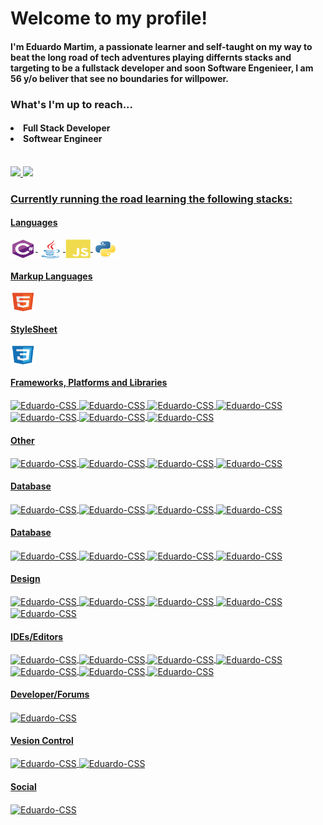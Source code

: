 <h1>Welcome to my profile!</h1>

<h4>I'm Eduardo Martim, a passionate learner and self-taught on my way to beat the long road of tech adventures playing differnts stacks and targeting to be a fullstack developer and soon Software Engenieer, I am 56 y/o beliver that see no boundaries for willpower.</h4>

<h3>What's I'm up to reach...</h3>

<h4><li>Full Stack Developer<li>Softwear Engineer</li></h4></br>
  
<div align="left">
  <a href="https://github.com/EduMartim">
  <img height="170" src="https://github-readme-stats.vercel.app/api?username=EduMartim&show_icons=true&theme=dracula&include_all_commits=true&count_private=true"/>
  <img height="170" src="https://github-readme-stats.vercel.app/api/top-langs/?username=EduMartim&layout=compact&langs_count=7&theme=dracula"/>
</div>

  <h3>Currently running the road learning the following stacks:</h3>
            <td>
                <h4>Languages</h4>
            </td>
            <td><img align="center" alt="Eduardo-Csharp" height="30" width="40"
                    src="https://raw.githubusercontent.com/devicons/devicon/master/icons/csharp/csharp-original.svg">
            </td>
            <td><img align="center" alt="Eduardo-Java" height="30" width="40"
                    src="https://raw.githubusercontent.com/devicons/devicon/master/icons/java/java-original.svg">
            </td>
            <td><img align="center" alt="Eduardo-Java Script" height="30" width="40"
                    src="https://raw.githubusercontent.com/devicons/devicon/master/icons/javascript/javascript-plain.svg">
            </td>
            <td><img align="center" alt="Eduardo-Python" height="30" width="40"
                    src="https://raw.githubusercontent.com/devicons/devicon/master/icons/python/python-original.svg">
            </td>
            <td>
                <h4>Markup Languages</h4>
            </td>
            <td><img align="center" alt="Eduardo-HTML" height="30" width="40"
                    src="https://raw.githubusercontent.com/devicons/devicon/master/icons/html5/html5-original.svg">
            </td>
            <td>
                <h4>StyleSheet</h4>
            </td>
            <td><img align="center" alt="Eduardo-CSS" height="30" width="40"
                    src="https://raw.githubusercontent.com/devicons/devicon/master/icons/css3/css3-original.svg">
            </td>
            <td>
                <h4>Frameworks, Platforms and Libraries</h4>
            </td>
            <td><img align="center" alt="Eduardo-CSS" height="30" width="40"
                    src="https://cdn.jsdelivr.net/gh/devicons/devicon/icons/dotnetcore/dotnetcore-plain.svg">
            <td><img align="center" alt="Eduardo-CSS" height="30" width="40"
                    src="https://cdn.jsdelivr.net/gh/devicons/devicon/icons/angularjs/angularjs-original.svg">
            <td><img align="center" alt="Eduardo-CSS" height="30" width="40"
                    src="https://cdn.jsdelivr.net/gh/devicons/devicon/icons/bootstrap/bootstrap-original.svg">
            <td><img align="center" alt="Eduardo-CSS" height="30" width="40"
                    src="https://cdn.jsdelivr.net/gh/devicons/devicon/icons/npm/npm-original-wordmark.svg">
            <td><img align="center" alt="Eduardo-CSS" height="30" width="40"
                    src="https://cdn.jsdelivr.net/gh/devicons/devicon/icons/nextjs/nextjs-original-wordmark.svg">
            <td><img align="center" alt="Eduardo-CSS" height="30" width="40"
                    src="https://cdn.jsdelivr.net/gh/devicons/devicon/icons/nodejs/nodejs-original-wordmark.svg">
            <td><img align="center" alt="Eduardo-CSS" height="30" width="40"
                    src="https://cdn.jsdelivr.net/gh/devicons/devicon/icons/react/react-original-wordmark.svg">
            </td>
            <td>
                <h4>Other</h4>
            </td>
            <td><img align="center" alt="Eduardo-CSS" height="30" width="40"
                    src="https://cdn.jsdelivr.net/gh/devicons/devicon/icons/docker/docker-original-wordmark.svg">
            <td><img align="center" alt="Eduardo-CSS" height="30" width="40"
                    src="https://cdn.jsdelivr.net/gh/devicons/devicon/icons/kubernetes/kubernetes-plain-wordmark.svg">
            <td><img align="center" alt="Eduardo-CSS" height="30" width="100"
                    src="https://img.shields.io/badge/Postman-FF6C37?style=for-the-badge&logo=postman&logoColor=white">
            <td><img align="center" alt="Eduardo-CSS" height="30" width="100"
                    src="https://img.shields.io/badge/-Swagger-%23Clojure?style=for-the-badge&logo=swagger&logoColor=white">
            </td>
            <td>
                <h4>Database</h4>
            </td>
            <td><img align="center" alt="Eduardo-CSS" height="30" width="100" 
                     src="https://cdn.jsdelivr.net/gh/devicons/devicon/icons/microsoftsqlserver/microsoftsqlserver-plain.svg">
            <td><img align="center" alt="Eduardo-CSS" height="30" width="100"
                     src="https://cdn.jsdelivr.net/gh/devicons/devicon/icons/mongodb/mongodb-original-wordmark.svg">
            <td><img align="center" alt="Eduardo-CSS" height="30" width="100"
                     src="https://cdn.jsdelivr.net/gh/devicons/devicon/icons/mysql/mysql-original-wordmark.svg">
            <td><img align="center" alt="Eduardo-CSS" height="30" width="100"
                     src="https://cdn.jsdelivr.net/gh/devicons/devicon/icons/postgresql/postgresql-original-wordmark.svg">
            </td>
            <td>
                <h4>Database</h4>
            </td>
            <td><img align="center" alt="Eduardo-CSS" height="30" width="100"
                    src="https://cdn.jsdelivr.net/gh/devicons/devicon/icons/microsoftsqlserver/microsoftsqlserver-plain.svg">
            <td><img align="center" alt="Eduardo-CSS" height="30" width="100"
                    src="https://cdn.jsdelivr.net/gh/devicons/devicon/icons/mongodb/mongodb-original-wordmark.svg">
            <td><img align="center" alt="Eduardo-CSS" height="30" width="100"
                    src="https://cdn.jsdelivr.net/gh/devicons/devicon/icons/mysql/mysql-original-wordmark.svg">
            <td><img align="center" alt="Eduardo-CSS" height="30" width="100"
                    src="https://cdn.jsdelivr.net/gh/devicons/devicon/icons/postgresql/postgresql-original-wordmark.svg">
            </td>
            <td>
                <h4>Design</h4>
            </td>
            <td><img align="center" alt="Eduardo-CSS" height="30" width="100"
                    src="https://cdn.jsdelivr.net/gh/devicons/devicon/icons/photoshop/photoshop-line.svg">
            <td><img align="center" alt="Eduardo-CSS" height="30" width="100"
                    src="https://cdn.jsdelivr.net/gh/devicons/devicon/icons/illustrator/illustrator-line.svg">
            <td><img align="center" alt="Eduardo-CSS" height="30" width="100"
                    src="https://cdn.jsdelivr.net/gh/devicons/devicon/icons/canva/canva-original.svg">
            <td><img align="center" alt="Eduardo-CSS" height="30" width="100"
                    src="https://cdn.jsdelivr.net/gh/devicons/devicon/icons/figma/figma-original.svg">
            <td><img align="center" alt="Eduardo-CSS" height="30" width="100"
                    src="https://cdn.jsdelivr.net/gh/devicons/devicon/icons/gimp/gimp-original.svg">
            </td>
            <td>
                <h4>IDEs/Editors</h4>
            </td>
            <td><img align="center" alt="Eduardo-CSS" height="30" width="100"
                    src="https://img.shields.io/badge/Eclipse-FE7A16.svg?style=for-the-badge&logo=Eclipse&logoColor=white">
            <td><img align="center" alt="Eduardo-CSS" height="30" width="100"
                    src="https://cdn.jsdelivr.net/gh/devicons/devicon/icons/intellij/intellij-original-wordmark.svg">
            <td><img align="center" alt="Eduardo-CSS" height="30" width="100"
                    src="https://img.shields.io/badge/NetBeansIDE-1B6AC6.svg?style=for-the-badge&logo=apache-netbeans-ide&logoColor=white">
            <td><img align="center" alt="Eduardo-CSS" height="30" width="100"
                    src="https://cdn.jsdelivr.net/gh/devicons/devicon/icons/pycharm/pycharm-original.svg"></td>
            <td><img align="center" alt="Eduardo-CSS" height="30" width="100"
                    src="https://img.shields.io/badge/sublime_text-%23575757.svg?style=for-the-badge&logo=sublime-text&logoColor=important">
            <td><img align="center" alt="Eduardo-CSS" height="30" width="100"
                    src="https://cdn.jsdelivr.net/gh/devicons/devicon/icons/visualstudio/visualstudio-plain.svg"></td>
            <td><img align="center" alt="Eduardo-CSS" height="30" width="100"
                    src="https://img.shields.io/badge/Visual%20Studio%20Code-0078d7.svg?style=for-the-badge&logo=visual-studio-code&logoColor=white">
            </td>
            <td>
                <h4>Developer/Forums</h4>
            </td>
            <td><img align="center" alt="Eduardo-CSS" height="30" width="100"
                    src="https://img.shields.io/badge/-Stackoverflow-FE7A16?style=for-the-badge&logo=stack-overflow&logoColor=white">
            </td>
            <td>
                <h4>Vesion Control</h4>
            </td>
            <td><img align="center" alt="Eduardo-CSS" height="30" width="100"
                    src="https://cdn.jsdelivr.net/gh/devicons/devicon/icons/github/github-original.svg">
            <td><img align="center" alt="Eduardo-CSS" height="30" width="100"
                    src="https://cdn.jsdelivr.net/gh/devicons/devicon/icons/git/git-original.svg">
            </td>
            <td>
                <h4>Social</h4>
            </td>
            <td><img align="center" alt="Eduardo-CSS" height="30" width="100"
                     src="">
            </td>

